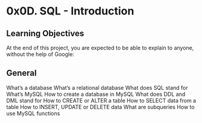 # 0x0D. SQL - Introduction

## Learning Objectives
At the end of this project, you are expected to be able to explain to anyone, without the help of Google:

## General
What’s a database
What’s a relational database
What does SQL stand for
What’s MySQL
How to create a database in MySQL
What does DDL and DML stand for
How to CREATE or ALTER a table
How to SELECT data from a table
How to INSERT, UPDATE or DELETE data
What are subqueries
How to use MySQL functions
